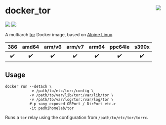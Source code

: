 # docker_tor <a href='https://github.com/padhi-homelab/docker_tor/actions?query=workflow%3A%22Docker+CI+Release%22'><img align='right' src='https://img.shields.io/github/workflow/status/padhi-homelab/docker_tor/Docker%20CI%20Release?logo=github&logoWidth=24&style=flat-square'></img></a>

<a href='https://hub.docker.com/r/padhihomelab/tor'><img src='https://img.shields.io/docker/image-size/padhihomelab/tor/latest?label=size%20%5Blatest%5D&logo=docker&logoWidth=24&style=for-the-badge'></img></a>
<a href='https://hub.docker.com/r/padhihomelab/tor'><img src='https://img.shields.io/docker/image-size/padhihomelab/tor/testing?label=size%20%5Btesting%5D&logo=docker&logoWidth=24&style=for-the-badge'></img></a>

A multiarch [tor] Docker image, based on [Alpine Linux].

|        386         |       amd64        |       arm/v6       |       arm/v7       |       arm64        |      ppc64le       |       s390x        |
| :----------------: | :----------------: | :----------------: | :----------------: | :----------------: | :----------------: | :----------------: |
| :heavy_check_mark: | :heavy_check_mark: | :heavy_check_mark: | :heavy_check_mark: | :heavy_check_mark: | :heavy_check_mark: | :heavy_check_mark: |


## Usage

```
docker run --detach \
           -v /path/to/etc/tor:/config \
           -v /path/to/var/lib/tor:/var/lib/tor \
           -v /path/to/var/log/tor:/var/log/tor \
           #-p <any exposed ORPort / DirPort etc.>
           -it padhihomelab/tor
```

Runs a `tor` relay using the configuration from `/path/to/etc/tor/torrc`.

_<More details to be added soon>_


[Alpine Linux]: https://alpinelinux.org/
[tor]:          https://www.torproject.org/
